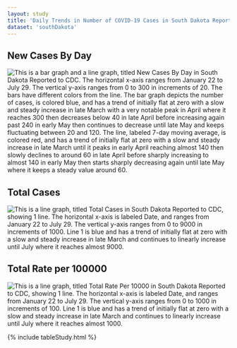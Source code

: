 ```yaml
---
layout: study
title: 'Daily Trends in Number of COVID-19 Cases in South Dakota Reported to CDC'
dataset: 'southDakota'
---
```


## New Cases By Day
<img src="{{site.baseurl}}/images/study/southDakota/NewCasesByDay.png" class="img-responsive" alt="This is a bar graph and a line graph, titled New Cases By Day in South Dakota Reported to CDC. The horizontal x-axis ranges from January 22 to July 29. The vertical y-axis ranges from 0 to 300 in increments of 20. The bars have different colors from the line. The bar graph depicts the number of cases, is colored blue, and has a trend of initially flat at zero with a slow and steady increase in late March with a very notable peak in April where it reaches 300 then decreases below 40 in late April before increasing again past 240 in early May then continues to decrease until late May and keeps fluctuating between 20 and 120. The line, labeled 7-day moving average, is colored red, and has a trend of initially flat at zero with a slow and steady increase in late March until it peaks in early April reaching almost 140 then slowly declines to around 60 in late April before sharply increasing to almost 140 in early May then starts sharply decreasing again until late May where it keeps a steady value around 60."> 


## Total Cases
<img src="{{site.baseurl}}/images/study/southDakota/TotalCases.png" class="img-responsive" alt="This is a line graph, titled Total Cases in South Dakota Reported to CDC, showing 1 line. The horizontal x-axis is labeled Date, and ranges from January 22 to July 29. The vertical y-axis ranges from 0 to 9000 in increments of 1000. Line 1 is blue and has a trend of initially flat at zero with a slow and steady increase in late March and continues to linearly increase until July where it reaches almost 9000."> 


## Total Rate per 100000
<img src="{{site.baseurl}}/images/study/southDakota/TotalRate.png" class="img-responsive" alt="This is a line graph, titled Total Rate Per 10000 in South Dakota Reported to CDC, showing 1 line. The horizontal x-axis is labeled Date, and ranges from January 22 to July 29. The vertical y-axis ranges from 0 to 1000 in increments of 100. Line 1 is blue and has a trend of initially flat at zero with a slow and steady increase in late March and continues to linearly increase until July where it reaches almost 1000."> 


{% include tableStudy.html %}






